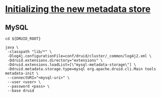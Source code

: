 # [Initializing the new metadata store](https://druid.apache.org/docs/latest/operations/metadata-migration.html#initializing-the-new-metadata-store)

## MySQL
```shell script
cd ${DRUID_ROOT}

java \
 -classpath "lib/*" \
 -Dlog4j.configurationFile=conf/druid/cluster/_common/log4j2.xml \
 -Ddruid.extensions.directory="extensions" \
 -Ddruid.extensions.loadList=[\"mysql-metadata-storage\"] \
 -Ddruid.metadata.storage.type=mysql org.apache.druid.cli.Main tools metadata-init \
 --connectURI="<mysql-uri>" \
 --user <user> \
 --password <pass> \
 --base druid
```

 
